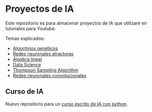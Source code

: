 # Proyectos de IA
Este repositorio es para almacenar proyectos de IA que utilizaré en tutoriales para Youtube.  

Temas explicados:
* [Algoritmos genéticos](./Algoritmos_geneticos/README.md)
* [Redes neuronales atractoras](./ANN/README.md)
* [Álgebra lineal](./Algebra_lineal/README.md)
* [Data Science](./data_science/README.md)
* [Thompson Sampling Algorithm](./ThompsonSampling/Readme.md)
* [Redes neuronales convolucionales](./CNN/Readme.md)

## Curso de IA
Nuevo repositorio para un [curso escrito de IA con python](https://github.com/danielTeniente/curso-IA).


